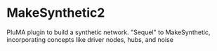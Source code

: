 # MakeSynthetic2
PluMA plugin to build a synthetic network.  "Sequel" to MakeSynthetic, incorporating concepts like driver nodes, hubs, and noise
